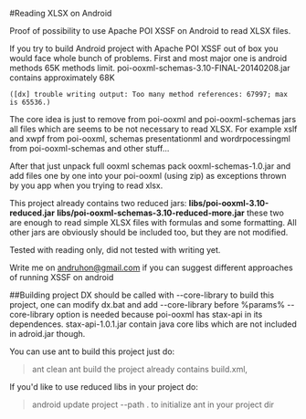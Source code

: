 #Reading XLSX on Android

Proof of possibility to use Apache POI XSSF on Android to read XLSX files.

If you try to build Android project with Apache POI XSSF out of box you would face whole bunch of problems.
First and most major one is android methods 65K methods limit.
poi-ooxml-schemas-3.10-FINAL-20140208.jar contains approximately 68K
```
([dx] trouble writing output: Too many method references: 67997; max is 65536.)
```

The core idea is just to remove from poi-ooxml and poi-ooxml-schemas jars all files which are seems to be not necessary to read XLSX.
For example xslf and xwpf from poi-ooxml,
schemas presentationml and wordrpocessingml from poi-ooxml-schemas
and other stuff...

After that just unpack full ooxml schemas pack ooxml-schemas-1.0.jar
and add files one by one into your poi-ooxml (using zip) as exceptions thrown by you app when you trying to read xlsx.

This project already contains two reduced jars:
**libs/poi-ooxml-3.10-reduced.jar**
**libs/poi-ooxml-schemas-3.10-reduced-more.jar**
these two are enough to read simple XLSX files with formulas and some formatting.
All other jars are obviously should be included too, but they are not modified.


Tested with reading only, did not tested with writing yet.

Write me on andruhon@gmail.com if you can suggest different approaches of running XSSF on android 


##Building project
DX should be called with --core-library to build this project, one can modify dx.bat and add --core-library before %params%
--core-library option is needed because poi-ooxml has stax-api in its dependences.
stax-api-1.0.1.jar contain java core libs which are not included in adroid.jar though.

You can use ant to build this project just do:
>ant clean
>ant build
the project already contains build.xml,

If you'd like to use reduced libs in your project do:
>android update project --path .
to initialize ant in your project dir